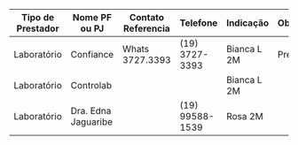 | Tipo de Prestador | Nome PF ou PJ       | Contato Referencia | Telefone        | Indicação   | Observ. |
| ----------------- | ------------------- | ------------------ | --------------- | ----------- | ------- |
| Laboratório       | Confiance           | Whats 3727.3393    | (19) 3727-3393  | Bianca L 2M | Prefere |
| Laboratório       | Controlab           |                    |                 | Bianca L 2M |         |
| Laboratório       | Dra. Edna Jaguaribe |                    | (19) 99588-1539 | Rosa 2M     |         |